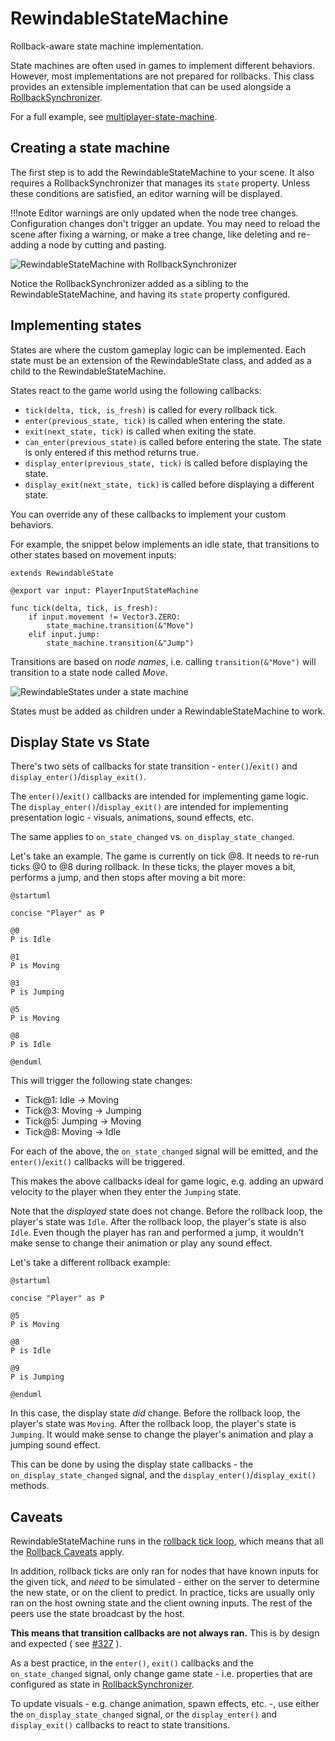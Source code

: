 # RewindableStateMachine

Rollback-aware state machine implementation.

State machines are often used in games to implement different behaviors.
However, most implementations are not prepared for rollbacks. This class
provides an extensible implementation that can be used alongside a
[RollbackSynchronizer].

For a full example, see [multiplayer-state-machine].

## Creating a state machine

The first step is to add the RewindableStateMachine to your scene. It also
requires a RollbackSynchronizer that manages its `state` property. Unless these
conditions are satisfied, an editor warning will be displayed.

!!!note
    Editor warnings are only updated when the node tree changes. Configuration
    changes don't trigger an update. You may need to reload the scene after
    fixing a warning, or make a tree change, like deleting and re-adding a node
    by cutting and pasting.

![RewindableStateMachine with
RollbackSynchronizer](../assets/rewindable-state-machine-rollback.png)

Notice the RollbackSynchronizer added as a sibling to the
RewindableStateMachine, and having its `state` property configured.

## Implementing states

States are where the custom gameplay logic can be implemented. Each state must
be an extension of the RewindableState class, and added as a child to the
RewindableStateMachine.

States react to the game world using the following callbacks:

* `tick(delta, tick, is_fresh)` is called for every rollback tick.
* `enter(previous_state, tick)` is called when entering the state.
* `exit(next_state, tick)` is called when exiting the state.
* `can_enter(previous_state)` is called before entering the state. The state is
  only entered if this method returns true.
* `display_enter(previous_state, tick)` is called before displaying the state.
* `display_exit(next_state, tick)` is called before displaying a different
  state.

You can override any of these callbacks to implement your custom behaviors.

For example, the snippet below implements an idle state, that transitions to
other states based on movement inputs:

```gdscript
extends RewindableState

@export var input: PlayerInputStateMachine

func tick(delta, tick, is_fresh):
    if input.movement != Vector3.ZERO:
        state_machine.transition(&"Move")
    elif input.jump:
        state_machine.transition(&"Jump")
```

Transitions are based on *node names*, i.e. calling `transition(&"Move")` will
transition to a state node called *Move*. 

![RewindableStates under a state
machine](../assets/rewindable-state-children.png)

States must be added as children under a RewindableStateMachine to work.

## Display State vs State

There's two sets of callbacks for state transition - `enter()`/`exit()` and
`display_enter()`/`display_exit()`.

The `enter()`/`exit()` callbacks are intended for implementing game logic. The
`display_enter()`/`display_exit()` are intended for implementing presentation
logic - visuals, animations, sound effects, etc.

The same applies to `on_state_changed` vs. `on_display_state_changed`.

Let's take an example. The game is currently on tick @8. It needs to re-run
ticks @0 to @8 during rollback. In these ticks, the player moves a bit,
performs a jump, and then stops after moving a bit more:

```puml
@startuml

concise "Player" as P

@0
P is Idle

@1
P is Moving

@3
P is Jumping

@5
P is Moving

@8
P is Idle

@enduml
```

This will trigger the following state changes:

* Tick@1: Idle -> Moving
* Tick@3: Moving -> Jumping
* Tick@5: Jumping -> Moving
* Tick@8: Moving -> Idle

For each of the above, the `on_state_changed` signal will be emitted, and the
`enter()`/`exit()` callbacks will be triggered.

This makes the above callbacks ideal for game logic, e.g. adding an upward
velocity to the player when they enter the `Jumping` state.

Note that the *displayed* state does not change. Before the rollback loop, the
player's state was `Idle`. After the rollback loop, the player's state is also
`Idle`. Even though the player has ran and performed a jump, it wouldn't make
sense to change their animation or play any sound effect.

Let's take a different rollback example:

```puml
@startuml

concise "Player" as P

@5
P is Moving

@8
P is Idle

@9
P is Jumping

@enduml
```

In this case, the display state *did* change. Before the rollback loop, the
player's state was `Moving`. After the rollback loop, the player's state is
`Jumping`. It would make sense to change the player's animation and play a
jumping sound effect.

This can be done by using the display state callbacks - the
`on_display_state_changed` signal, and the `display_enter()`/`display_exit()`
methods.

## Caveats

RewindableStateMachine runs in the [rollback tick loop], which means that all
the [Rollback Caveats] apply.

In addition, rollback ticks are only ran for nodes that have known inputs for
the given tick, and *need* to be simulated - either on the server to determine
the new state, or on the client to predict. In practice, ticks are usually only
ran on the host owning state and the client owning inputs. The rest of the
peers use the state broadcast by the host.

**This means that transition callbacks are not always ran.** This is by design
and expected ( see [#327] ).

As a best practice, in the `enter()`, `exit()` callbacks and the
`on_state_changed` signal, only change game state - i.e. properties that are
configured as state in [RollbackSynchronizer].

To update visuals - e.g. change animation, spawn effects, etc. -, use either
the `on_display_state_changed` signal, or the `display_enter()` and
`display_exit()` callbacks to react to state transitions.

[multiplayer-state-machine]: https://github.com/foxssake/netfox/tree/main/examples/multiplayer-state-machine
[RollbackSynchronizer]: ../../netfox/nodes/rollback-synchronizer.md
[rollback tick loop]: ../../netfox/guides/network-rollback.md#network-rollback-loop
[Rollback Caveats]: ../../netfox/tutorials/rollback-caveats.md
[#327]: https://github.com/foxssake/netfox/issues/327#issuecomment-2491251374
